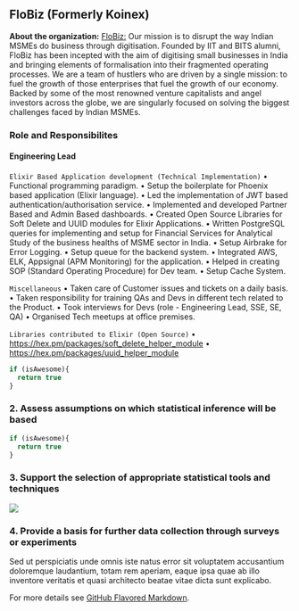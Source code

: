 ## FloBiz (Formerly Koinex)

**About the organization:** <a href="https://flobiz.in/about/">FloBiz:</a> Our mission is to disrupt the way Indian MSMEs do business through digitisation. Founded by IIT and BITS alumni, FloBiz has been incepted with the aim of digitising small businesses in India and bringing elements of formalisation into their fragmented operating processes. We are a team of hustlers who are driven by a single mission: to fuel the growth of those enterprises that fuel the growth of our economy. Backed by some of the most renowned venture capitalists and angel investors across the globe, we are singularly focused on solving the biggest challenges faced by Indian MSMEs.

### Role and Responsibilites

#### Engineering Lead

`Elixir Based Application development (Technical Implementation)`
• Functional programming paradigm.
• Setup the boilerplate for Phoenix based application (Elixir language).
• Led the implementation of JWT based authentication/authorisation service.
• Implemented and developed Partner Based and Admin Based dashboards.
• Created Open Source Libraries for Soft Delete and UUID modules for Elixir Applications.
• Written PostgreSQL queries for implementing and setup for Financial Services for Analytical Study of the business healths of MSME sector in India.
• Setup Airbrake for Error Logging.
• Setup queue for the backend system.
• Integrated AWS, ELK, Appsignal (APM Monitoring) for the application.
• Helped in creating SOP (Standard Operating Procedure) for Dev team.
• Setup Cache System.

`Miscellaneous`
• Taken care of Customer issues and tickets on a daily basis.
• Taken responsibility for training QAs and Devs in different tech related to the Product.
• Took interviews for Devs (role - Engineering Lead, SSE, SE, QA)
• Organised Tech meetups at office premises.

`Libraries contributed to Elixir (Open Source)`
• https://hex.pm/packages/soft_delete_helper_module
• https://hex.pm/packages/uuid_helper_module



```javascript
if (isAwesome){
  return true
}
```

### 2. Assess assumptions on which statistical inference will be based

```javascript
if (isAwesome){
  return true
}
```

### 3. Support the selection of appropriate statistical tools and techniques

<img src="images/dummy_thumbnail.jpg?raw=true"/>

### 4. Provide a basis for further data collection through surveys or experiments

Sed ut perspiciatis unde omnis iste natus error sit voluptatem accusantium doloremque laudantium, totam rem aperiam, eaque ipsa quae ab illo inventore veritatis et quasi architecto beatae vitae dicta sunt explicabo. 

For more details see [GitHub Flavored Markdown](https://guides.github.com/features/mastering-markdown/).
